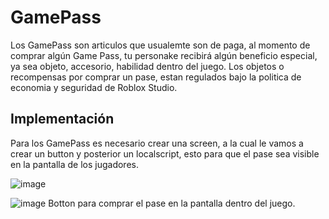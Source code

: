 # GamePass

Los GamePass son articulos que usualemte son de paga, al momento de comprar algún Game Pass, tu personake recibirá algún beneficio especial, ya sea objeto, accesorio, habilidad dentro del juego. Los objetos o recompensas por comprar un pase, estan regulados bajo la politica de economia y seguridad de Roblox Studio.

## Implementación

Para los GamePass es necesario crear una screen, a la cual le vamos a crear un button y posterior un localscript, esto para que el pase sea visible en la pantalla de los jugadores.

![image](https://github.com/OliverGlezMoo/Proyecto_Roblox/assets/123349304/f65f8d73-3290-42e2-a083-743ae8885007)

![image](https://github.com/OliverGlezMoo/Proyecto_Roblox/assets/123349304/84a65e80-3dce-451c-bcd2-6aaaec781a1c)
Botton para comprar el pase en la pantalla dentro del juego.
